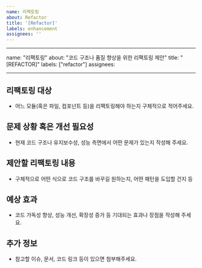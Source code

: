 ```yaml
---
name: 리팩토링
about: Refactor
title: '[Refactor]'
labels: enhancement
assignees: ''
---
```


---

name: "리팩토링"
about: "코드 구조나 품질 향상을 위한 리팩토링 제안"
title: "[REFACTOR]"
labels: ["refactor"]
assignees:

---

## 리팩토링 대상

- 어느 모듈(혹은 파일, 컴포넌트 등)을 리팩토링해야 하는지 구체적으로 적어주세요.

## 문제 상황 혹은 개선 필요성

- 현재 코드 구조나 유지보수성, 성능 측면에서 어떤 문제가 있는지 작성해 주세요.

## 제안할 리팩토링 내용

- 구체적으로 어떤 식으로 코드 구조를 바꾸길 원하는지, 어떤 패턴을 도입할 건지 등

## 예상 효과

- 코드 가독성 향상, 성능 개선, 확장성 증가 등 기대되는 효과나 장점을 작성해 주세요.

## 추가 정보

- 참고할 이슈, 문서, 코드 링크 등이 있으면 첨부해주세요.
